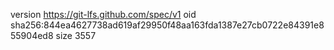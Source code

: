 version https://git-lfs.github.com/spec/v1
oid sha256:844ea4627738ad619af29950f48aa163fda1387e27cb0722e84391e855904ed8
size 3557
